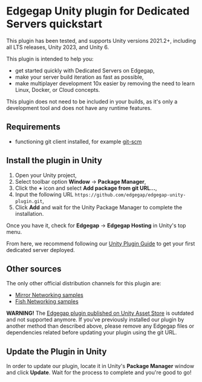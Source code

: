 # Edgegap Unity plugin for Dedicated Servers quickstart

This plugin has been tested, and supports Unity versions 2021.2+, including all LTS releases, Unity 2023, and Unity 6.

This plugin is intended to help you:
- get started quickly with Dedicated Servers on Edgegap,
- make your server build iteration as fast as possible,
- make multiplayer development 10x easier by removing the need to learn Linux, Docker, or Cloud concepts.

This plugin does not need to be included in your builds, as it's only a development tool and does not have any runtime features.

## Requirements
- functioning git client installed, for example [git-scm](https://git-scm.com/)

## Install the plugin in Unity

1. Open your Unity project,
2. Select toolbar option **Window** -> **Package Manager**,
3. Click the **+** icon and select **Add package from git URL...**,
4. Input the following URL `https://github.com/edgegap/edgegap-unity-plugin.git`,
5. Click **Add** and wait for the Unity Package Manager to complete the installation.

Once you have it, check for **Edgegap** -> **Edgegap Hosting** in Unity's top menu.

From here, we recommend following our [Unity Plugin Guide](https://docs.edgegap.com/docs/tools-and-integrations/unity-plugin-guide) to get your first dedicated server deployed.

## Other sources

The only other official distribution channels for this plugin are:
- [Mirror Networking samples](https://mirror-networking.gitbook.io/docs/hosting/edgegap-hosting-plugin-guide)
- [Fish Networking samples](https://fish-networking.gitbook.io/docs/manual/server-hosting/edgegap-official-partner)

**WARNING!** The [Edgegap plugin published on Unity Asset Store](https://assetstore.unity.com/packages/tools/network/edgegap-game-server-hosting-212563) is outdated and not supported anymore. If you've previously installed our plugin by another method than described above, please remove any Edgegap files or dependencies related before updating your plugin using the git URL.

## Update the Plugin in Unity

In order to update our plugin, locate it in Unity's **Package Manager** window and click **Update**. Wait for the process to complete and you're good to go!
